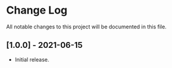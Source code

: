 # Change Log
All notable changes to this project will be documented in this file.

## [1.0.0] - 2021-06-15
- Initial release.
